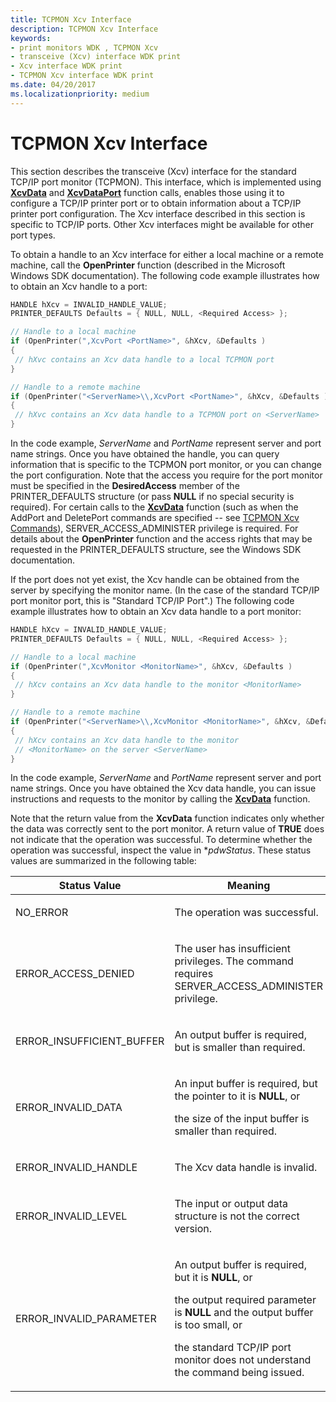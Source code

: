 ```yaml
---
title: TCPMON Xcv Interface
description: TCPMON Xcv Interface
keywords:
- print monitors WDK , TCPMON Xcv
- transceive (Xcv) interface WDK print
- Xcv interface WDK print
- TCPMON Xcv interface WDK print
ms.date: 04/20/2017
ms.localizationpriority: medium
---
```


# TCPMON Xcv Interface





This section describes the transceive (Xcv) interface for the standard TCP/IP port monitor (TCPMON). This interface, which is implemented using [**XcvData**](/previous-versions/ff564255(v=vs.85)) and [**XcvDataPort**](/windows-hardware/drivers/ddi/winsplp/nf-winsplp-xcvdataport) function calls, enables those using it to configure a TCP/IP printer port or to obtain information about a TCP/IP printer port configuration. The Xcv interface described in this section is specific to TCP/IP ports. Other Xcv interfaces might be available for other port types.

To obtain a handle to an Xcv interface for either a local machine or a remote machine, call the **OpenPrinter** function (described in the Microsoft Windows SDK documentation). The following code example illustrates how to obtain an Xcv handle to a port:

```cpp
HANDLE hXcv = INVALID_HANDLE_VALUE;
PRINTER_DEFAULTS Defaults = { NULL, NULL, <Required Access> };

// Handle to a local machine
if (OpenPrinter(",XcvPort <PortName>", &hXcv, &Defaults )
{
 // hXvc contains an Xcv data handle to a local TCPMON port
}

// Handle to a remote machine
if (OpenPrinter("<ServerName>\\,XcvPort <PortName>", &hXcv, &Defaults )
{
 // hXvc contains an Xcv data handle to a TCPMON port on <ServerName>
}
```

In the code example, *ServerName* and *PortName* represent server and port name strings. Once you have obtained the handle, you can query information that is specific to the TCPMON port monitor, or you can change the port configuration. Note that the access you require for the port monitor must be specified in the **DesiredAccess** member of the PRINTER\_DEFAULTS structure (or pass **NULL** if no special security is required). For certain calls to the [**XcvData**](/previous-versions/ff564255(v=vs.85)) function (such as when the AddPort and DeletePort commands are specified -- see [TCPMON Xcv Commands](tcpmon-xcv-commands.md)), SERVER\_ACCESS\_ADMINISTER privilege is required. For details about the **OpenPrinter** function and the access rights that may be requested in the PRINTER\_DEFAULTS structure, see the Windows SDK documentation.

If the port does not yet exist, the Xcv handle can be obtained from the server by specifying the monitor name. (In the case of the standard TCP/IP port monitor port, this is "Standard TCP/IP Port".) The following code example illustrates how to obtain an Xcv data handle to a port monitor:

```cpp
HANDLE hXcv = INVALID_HANDLE_VALUE;
PRINTER_DEFAULTS Defaults = { NULL, NULL, <Required Access> };

// Handle to a local machine
if (OpenPrinter(",XcvMonitor <MonitorName>", &hXcv, &Defaults )
{
 // hXcv contains an Xcv data handle to the monitor <MonitorName>
}

// Handle to a remote machine
if (OpenPrinter("<ServerName>\\,XcvMonitor <MonitorName>", &hXcv, &Defaults )
{
 // hXcv contains an Xcv data handle to the monitor 
 // <MonitorName> on the server <ServerName>
}
```

In the code example, *ServerName* and *PortName* represent server and port name strings. Once you have obtained the Xcv data handle, you can issue instructions and requests to the monitor by calling the [**XcvData**](/previous-versions/ff564255(v=vs.85)) function.

Note that the return value from the **XcvData** function indicates only whether the data was correctly sent to the port monitor. A return value of **TRUE** does not indicate that the operation was successful. To determine whether the operation was successful, inspect the value in \**pdwStatus*. These status values are summarized in the following table:

<table>
<colgroup>
<col width="50%" />
<col width="50%" />
</colgroup>
<thead>
<tr class="header">
<th>Status Value</th>
<th>Meaning</th>
</tr>
</thead>
<tbody>
<tr class="odd">
<td><p>NO_ERROR</p></td>
<td><p>The operation was successful.</p></td>
</tr>
<tr class="even">
<td><p>ERROR_ACCESS_DENIED</p></td>
<td><p>The user has insufficient privileges. The command requires SERVER_ACCESS_ADMINISTER privilege.</p></td>
</tr>
<tr class="odd">
<td><p>ERROR_INSUFFICIENT_BUFFER</p></td>
<td><p>An output buffer is required, but is smaller than required.</p></td>
</tr>
<tr class="even">
<td><p>ERROR_INVALID_DATA</p></td>
<td><p>An input buffer is required, but the pointer to it is <strong>NULL</strong>, or</p>
<p>the size of the input buffer is smaller than required.</p></td>
</tr>
<tr class="odd">
<td><p>ERROR_INVALID_HANDLE</p></td>
<td><p>The Xcv data handle is invalid.</p></td>
</tr>
<tr class="even">
<td><p>ERROR_INVALID_LEVEL</p></td>
<td><p>The input or output data structure is not the correct version.</p></td>
</tr>
<tr class="odd">
<td><p>ERROR_INVALID_PARAMETER</p></td>
<td><p>An output buffer is required, but it is <strong>NULL</strong>, or</p>
<p>the output required parameter is <strong>NULL</strong> and the output buffer is too small, or</p>
<p>the standard TCP/IP port monitor does not understand the command being issued.</p></td>
</tr>
</tbody>
</table>

 

 

